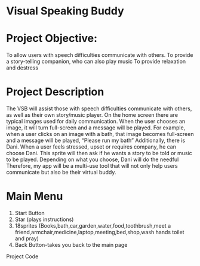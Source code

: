 # Visual Speaking Buddy


# Project Objective: 
To allow users with speech difficulties communicate with others. 
To provide a story-telling companion, who can also play music
To provide relaxation and destress


# Project Description
The VSB will assist those with speech difficulties communicate with others, as well as their own story/music player. On the home screen there are typical images used for daily communication. When the user chooses an image, it will turn full-screen and a message will be played. For example, when a user clicks on an image with a bath, that image becomes full-screen and a message will be played, “Please run my bath”
Additionally, there is Dani. When a user feels stressed, upset or requires company, he can choose Dani. This sprite will then ask if he wants a story to be told or music to be played. Depending on what you choose, Dani will do the needful
Therefore, my app will be a multi-use tool that will not only help users communicate but also be their virtual buddy.

# Main Menu
1. Start Button 
2. Star (plays instructions)
3. 18sprites (Books,bath,car,garden,water,food,toothbrush,meet a friend,armchair,medicine,laptop,meeting,bed,shop,wash hands toilet and pray)
4. Back Button-takes you back to the main page

Project Code



